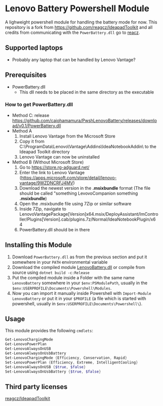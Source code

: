# Lenovo Battery Powershell Module

A lighweight powershell module for handling the battery mode for now. This repository is a fork from https://github.com/reagcz/IdeapadToolkit and all credits from communicating with the `PowerBattery.dll` go to [reacz](https://github.com/reagcz).

## Supported laptops
- Probably any laptop that can be handled by Lenovo Vantage?

## Prerequisites
- PowerBattery.dll
  - This dll needs to be placed in the same directory as the executable
  
### How to get PowerBattery.dll
- Method C: release https://github.com/caiohamamura/PwshLenovoBattery/releases/download/v0.1/PowerBattery.dll
- Method A
  1. Install Lenovo Vantage from the Microsoft Store
  2. Copy it from C:\ProgramData\Lenovo\Vantage\Addins\IdeaNotebookAddin\ to the Ideapad Toolkit directory
  3. Lenovo Vantage can now be uninstalled
- Method B (Without Microsoft Store)
  1.  Go to https://store.rg-adguard.net/
  2.  Enter the link to Lenovo Vantage (https://apps.microsoft.com/store/detail/lenovo-vantage/9WZDNCRFJ4MV)
  3.  Download the newest version in the **.msixbundle** format (The file should be called "something LevovoCompanion something **.msixbundle**)
  4.  Open the .msixbundle file using 7Zip or similar software
  5.  Inside 7Zip, navigate to LenovoVantagePackage\[Version\]x64.msix/DeployAssistant/ImController/Plugins\[Version\].cab/plugins.7z/Normal/IdeaNotebookPlugin/x64
  6.  PowerBattery.dll should be in there


 ## Installing this Module

  1. Download `PowerBattery.dll` as from the previous section and put it somewhere in your `PATH` environmental variable
  1. Download the compiled module [LenovoBattery.dll](https://github.com/caiohamamura/PwshLenovoBattery/releases/download/v0.1/LenovoBattery.dll) or compile from source using `dotnet build -c:Release`
  1. Put the compiled module inside a Folder with the same name `LenovoBattery` somewhere in your `$env:PSModulePath`, usually in the `$env:USERPROFILE\Documents\Powershell\Modules`.
  1. Now you can import it manually inside Powershell with `Import-Module LenovoBattery` or put it in your `$PROFILE` (a file which is started with powershell, usually in `$env:USERPROFILE\Documents\Powershell\`).
  
  
  ## Usage

  This module provides the following `cmdlets`:
  ``` powershell
  Get-LenovoChargingMode
  Get-LenovoPowerPlan
  Get-LenovoAlwaysOnUSB
  Get-LenovoAlwaysOnUsbBattery
  Set-LenovoChargingMode {Efficiency, Conservation, Rapid}
  Set-LenovoPowerPlan {Efficiency, Extreme, IntelligentCooling}
  Set-LenovoAlwaysOnUSB {$true, $false}
  Set-LenovoAlwaysOnUsbBattery {$true, $false}
  ```

 ## Third party licenses
 [reagcz/IdeapadToolkit](https://github.com/reagcz/IdeapadToolkit/blob/main/LICENSE)
